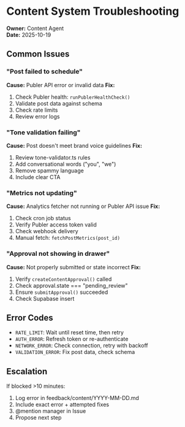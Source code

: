 # Content System Troubleshooting

**Owner:** Content Agent  
**Date:** 2025-10-19

## Common Issues

### "Post failed to schedule"

**Cause:** Publer API error or invalid data
**Fix:**

1. Check Publer health: `runPublerHealthCheck()`
2. Validate post data against schema
3. Check rate limits
4. Review error logs

### "Tone validation failing"

**Cause:** Post doesn't meet brand voice guidelines
**Fix:**

1. Review tone-validator.ts rules
2. Add conversational words ("you", "we")
3. Remove spammy language
4. Include clear CTA

### "Metrics not updating"

**Cause:** Analytics fetcher not running or Publer API issue
**Fix:**

1. Check cron job status
2. Verify Publer access token valid
3. Check webhook delivery
4. Manual fetch: `fetchPostMetrics(post_id)`

### "Approval not showing in drawer"

**Cause:** Not properly submitted or state incorrect
**Fix:**

1. Verify `createContentApproval()` called
2. Check approval.state === "pending_review"
3. Ensure `submitApproval()` succeeded
4. Check Supabase insert

## Error Codes

- `RATE_LIMIT`: Wait until reset time, then retry
- `AUTH_ERROR`: Refresh token or re-authenticate
- `NETWORK_ERROR`: Check connection, retry with backoff
- `VALIDATION_ERROR`: Fix post data, check schema

## Escalation

If blocked >10 minutes:

1. Log error in feedback/content/YYYY-MM-DD.md
2. Include exact error + attempted fixes
3. @mention manager in Issue
4. Propose next step
